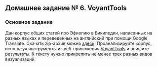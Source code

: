 ## Домашнее задание № 6. VoyantTools

### Основное задание

Дан корпус общих статей про Эфиопию в Википедии, написанных на разных языках и переведенных на английский при помощи Google Translate. Скачать zip-архив можно [здесь](https://github.com/polyatomson/kili_ethiopia/raw/gh-pages/dz/wikis_ethiopia.zip).
Проанализируйте корпус, используя инструменты из веб-приложения [VoyantTools](https://voyant-tools.org/) и опишите результаты. К тексту нужно прикрепить не менее трех разных видов визуализаций.
